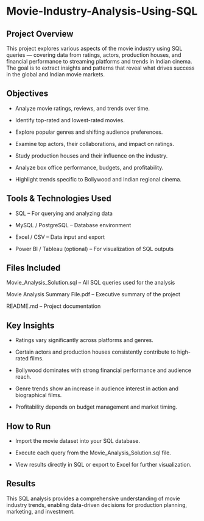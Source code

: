 # Movie-Industry-Analysis-Using-SQL

## Project Overview

This project explores various aspects of the movie industry using SQL queries — covering data from ratings, actors, production houses, and financial performance to streaming platforms and trends in Indian cinema.
The goal is to extract insights and patterns that reveal what drives success in the global and Indian movie markets.

## Objectives

- Analyze movie ratings, reviews, and trends over time.
  
- Identify top-rated and lowest-rated movies.
  
- Explore popular genres and shifting audience preferences.
  
- Examine top actors, their collaborations, and impact on ratings.
  
- Study production houses and their influence on the industry.

- Analyze box office performance, budgets, and profitability.

- Highlight trends specific to Bollywood and Indian regional cinema.

## Tools & Technologies Used

- SQL – For querying and analyzing data

- MySQL / PostgreSQL – Database environment

- Excel / CSV – Data input and export

- Power BI / Tableau (optional) – For visualization of SQL outputs

## Files Included

Movie_Analysis_Solution.sql – All SQL queries used for the analysis

Movie Analysis Summary File.pdf – Executive summary of the project

README.md – Project documentation

## Key Insights

- Ratings vary significantly across platforms and genres.

- Certain actors and production houses consistently contribute to high-rated films.

- Bollywood dominates with strong financial performance and audience reach.

- Genre trends show an increase in audience interest in action and biographical films.

- Profitability depends on budget management and market timing.

## How to Run

- Import the movie dataset into your SQL database.

- Execute each query from the Movie_Analysis_Solution.sql file.

- View results directly in SQL or export to Excel for further visualization.

## Results

This SQL analysis provides a comprehensive understanding of movie industry trends, enabling data-driven decisions for production planning, marketing, and investment.
